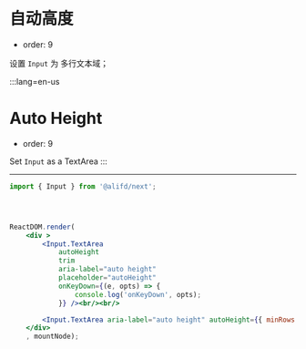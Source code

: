 # 自动高度

- order: 9

设置 `Input` 为 多行文本域；

:::lang=en-us

# Auto Height

- order: 9

Set `Input` as a TextArea
:::

---

````jsx
import { Input } from '@alifd/next';




ReactDOM.render(
    <div >
        <Input.TextArea
            autoHeight
            trim
            aria-label="auto height"
            placeholder="autoHeight"
            onKeyDown={(e, opts) => {
                console.log('onKeyDown', opts);
            }} /><br/><br/>

        <Input.TextArea aria-label="auto height" autoHeight={{ minRows: 2, maxRows: 6 }} />
    </div>
    , mountNode);
````

